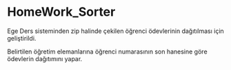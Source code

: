 # HomeWork_Sorter

Ege Ders sisteminden zip halinde çekilen öğrenci ödevlerinin dağıtılması için geliştirildi.

Belirtilen öğretim elemanlarına öğrenci numarasının son hanesine göre ödevlerin dağıtımını yapar.

